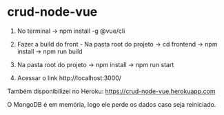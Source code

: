 # crud-node-vue

1. No terminal -> npm install -g @vue/cli

2. Fazer a build do front - Na pasta root do projeto -> cd frontend -> npm install -> npm run build

3. Na pasta root do projeto -> npm install -> npm run start

4. Acessar o link http://localhost:3000/ 

Também disponibilizei no Heroku: https://crud-node-vue.herokuapp.com

O MongoDB é em memória, logo ele perde os dados caso seja reiniciado.